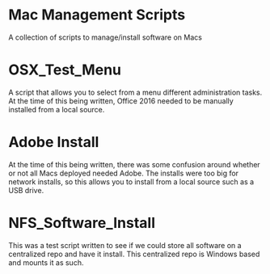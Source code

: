 # Mac Management Scripts
A collection of scripts to manage/install software on Macs

# OSX_Test_Menu

A script that allows you to select from a menu different administration tasks. At the time of this being written, Office 2016 needed to be manually installed from a local source. 

# Adobe Install

At the time of this being written, there was some confusion around whether or not all Macs deployed needed Adobe. The installs were too big for network installs, so this allows you to install from a local source such as a USB drive. 

# NFS_Software_Install

This was a test script written to see if we could store all software on a centralized repo and have it install. This centralized repo is Windows based and mounts it as such.
